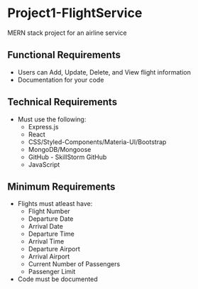 # Project1-FlightService
MERN stack project for an airline service

## Functional Requirements
- Users can Add, Update, Delete, and View flight information
- Documentation for your code

## Technical Requirements
- Must use the following:
    - Express.js
    - React
    - CSS/Styled-Components/Materia-UI/Bootstrap
    - MongoDB/Mongoose
    - GitHub - SkillStorm GitHub
    - JavaScript

## Minimum Requirements
- Flights must atleast have:
    - Flight Number
    - Departure Date
    - Arrival Date
    - Departure Time
    - Arrival Time
    - Departure Airport
    - Arrival Airport
    - Current Number of Passengers
    - Passenger Limit
- Code must be documented
